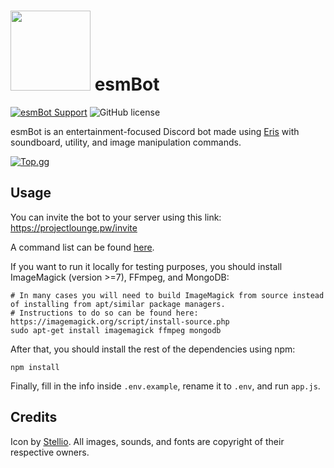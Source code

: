 # <img src="https://github.com/TheEssem/esmBot/raw/master/esmbot.png" width="128"> esmBot
[![esmBot Support](https://discordapp.com/api/guilds/592399417676529688/embed.png)](https://discord.gg/vfFM7YT) ![GitHub license](https://img.shields.io/github/license/TheEssem/esmBot.svg)


esmBot is an entertainment-focused Discord bot made using [Eris](https://abal.moe/Eris/) with soundboard, utility, and image manipulation commands.

[![Top.gg](https://top.gg/api/widget/429305856241172480.svg)](https://top.gg/bot/429305856241172480)

## Usage
You can invite the bot to your server using this link: https://projectlounge.pw/invite

A command list can be found [here](https://projectlounge.pw/esmBot/help.html).

If you want to run it locally for testing purposes, you should install ImageMagick (version >=7), FFmpeg, and MongoDB:

```shell
# In many cases you will need to build ImageMagick from source instead of installing from apt/similar package managers.
# Instructions to do so can be found here: https://imagemagick.org/script/install-source.php
sudo apt-get install imagemagick ffmpeg mongodb
```

After that, you should install the rest of the dependencies using npm:

```shell
npm install
```

Finally, fill in the info inside `.env.example`, rename it to `.env`, and run `app.js`.

## Credits
Icon by [Stellio](https://twitter.com/SteelStellio).
All images, sounds, and fonts are copyright of their respective owners.
